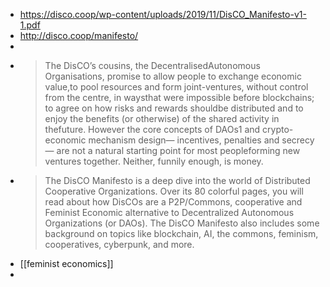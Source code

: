 - https://disco.coop/wp-content/uploads/2019/11/DisCO_Manifesto-v1-1.pdf
- http://disco.coop/manifesto/
-
- >The DisCO’s cousins, the DecentralisedAutonomous Organisations, promise to allow people to exchange economic value,to pool resources and form joint-ventures, without control from the centre, in waysthat were impossible before blockchains; to agree on how risks and rewards shouldbe distributed and to enjoy the benefits (or otherwise) of the shared activity in thefuture. However the core concepts of DAOs1 and crypto-economic mechanism design— incentives, penalties and secrecy — are not a natural starting point for most peopleforming new ventures together. Neither, funnily enough, is money.
- >The DisCO Manifesto is a deep dive into the world of Distributed Cooperative Organizations. Over its 80 colorful pages, you will read about how DisCOs are a P2P/Commons, cooperative and Feminist Economic alternative to Decentralized Autonomous Organizations (or DAOs). The DisCO Manifesto also includes some background on topics like blockchain, AI, the commons, feminism, cooperatives, cyberpunk, and more.
- [[feminist economics]]
-